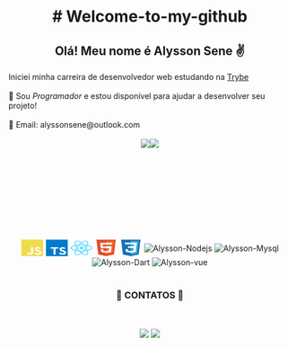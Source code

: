 <div id="divMain" style="text-align:center; margin:0 auto;">
   <div style="display: inline-block;">
      <h1># Welcome-to-my-github</h1>
      <h2>Olá! Meu nome é Alysson Sene ✌️</h2>
      <div align="left">
         Iniciei minha carreira de desenvolvedor web estudando na <a href="https://www.betrybe.com/?utm_source=trybe.com.br">Trybe</a> 
         <br>
         <br>
         🔎  Sou <i>Programador </i> e estou disponível para ajudar a desenvolver seu projeto!
         <br>
         <br>
         📩 Email: alyssonsene@outlook.com 
         <br>
         <br>
      </div>
   </div>
      <div>
        <a href="https://github.com/alyssonsene" style="display: flex; justify-content: center">
           <img height="162em" src="https://github-readme-stats.vercel.app/api?username=alyssonsene&count_private=true&show_icons=true&theme=react">
           <img height="162em" src="https://github-readme-stats.vercel.app/api/top-langs/?username=alyssonsene&layout=compact&langs_count=7&theme=react">
       </a>
   </div>
      <div style="display: inline-block"><br>
         <img align="center" alt="Alysson-Js" height="30" width="40" src="https://raw.githubusercontent.com/devicons/devicon/master/icons/javascript/javascript-plain.svg">
         <img align="center" alt="Alysson-TS" height="30" width="40" src="https://raw.githubusercontent.com/devicons/devicon/master/icons/typescript/typescript-plain.svg">
         <img align="center" alt="Alysson-React" height="30" width="40" src="https://raw.githubusercontent.com/devicons/devicon/master/icons/react/react-original.svg">
         <img align="center" alt="Alysson-HTML" height="30" width="40" src="https://raw.githubusercontent.com/devicons/devicon/master/icons/html5/html5-original.svg">
         <img align="center" alt="Alysson-CSS" height="30" width="40" src="https://raw.githubusercontent.com/devicons/devicon/master/icons/css3/css3-original.svg">
         <img align="center" alt="Alysson-Nodejs" height="30" width="40" src="https://cdn.jsdelivr.net/gh/devicons/devicon/icons/nodejs/nodejs-original.svg" />
         <img align="center" alt="Alysson-Mysql" height="30" width="40" src="https://cdn.jsdelivr.net/gh/devicons/devicon/icons/mysql/mysql-original.svg" />
         <img align="center" alt="Alysson-Dart" height="30" width="40" src="https://cdn.jsdelivr.net/gh/devicons/devicon/icons/dart/dart-original.svg" />
         <img align="center" alt="Alysson-vue" height="30" width="40" src="https://cdn.jsdelivr.net/gh/devicons/devicon/icons/vuejs/vuejs-original.svg" />
      </div>
   </div>

<div align="center">
   <br>
   <h3>🤝 CONTATOS 🤝</h3> 
   <br>
   <br>
   <a href="https://www.linkedin.com/in/alyssonsene" target="_blank"><img src="https://img.shields.io/badge/-LinkedIn-%230077B5?style=for-the-badge&logo=linkedin&logoColor=white" target="_blank"></a> 
   <a href="https://instagram.com/alysson_sene" target="_blank"><img src="https://img.shields.io/badge/-Instagram-%23E4405F?style=for-the-badge&logo=instagram&logoColor=white" target="_blank"></a>
</div>
